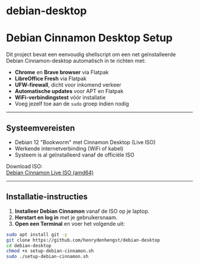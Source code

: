 # debian-desktop

# Debian Cinnamon Desktop Setup

Dit project bevat een eenvoudig shellscript om een net geïnstalleerde Debian Cinnamon-desktop automatisch in te richten met:

- **Chrome** en **Brave browser** via Flatpak
- **LibreOffice Fresh** via Flatpak
- **UFW-firewall**, dicht voor inkomend verkeer
- **Automatische updates** voor APT en Flatpak
- **WiFi-verbindingstest** vóór installatie
- Voeg jezelf toe aan de `sudo` groep indien nodig

---

## Systeemvereisten

- Debian 12 "Bookworm" met Cinnamon Desktop (Live ISO)
- Werkende internetverbinding (WiFi of kabel)
- Systeem is al geïnstalleerd vanaf de officiële ISO

Download ISO:  
[Debian Cinnamon Live ISO (amd64)](https://cdimage.debian.org/debian-cd/current-live/amd64/iso-hybrid/)

---

## Installatie-instructies

1. **Installeer Debian Cinnamon** vanaf de ISO op je laptop.
2. **Herstart en log in** met je gebruikersnaam.
3. **Open een Terminal** en voer het volgende uit:

```bash
sudo apt install git -y
git clone https://github.com/henrydenhengst/debian-desktop
cd debian-desktop
chmod +x setup-debian-cinnamon.sh
sudo ./setup-debian-cinnamon.sh